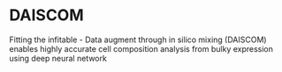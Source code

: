 # DAISCOM
Fitting the infitable - Data augment through in silico mixing (DAISCOM) enables highly accurate cell composition analysis from bulky expression using deep neural network
